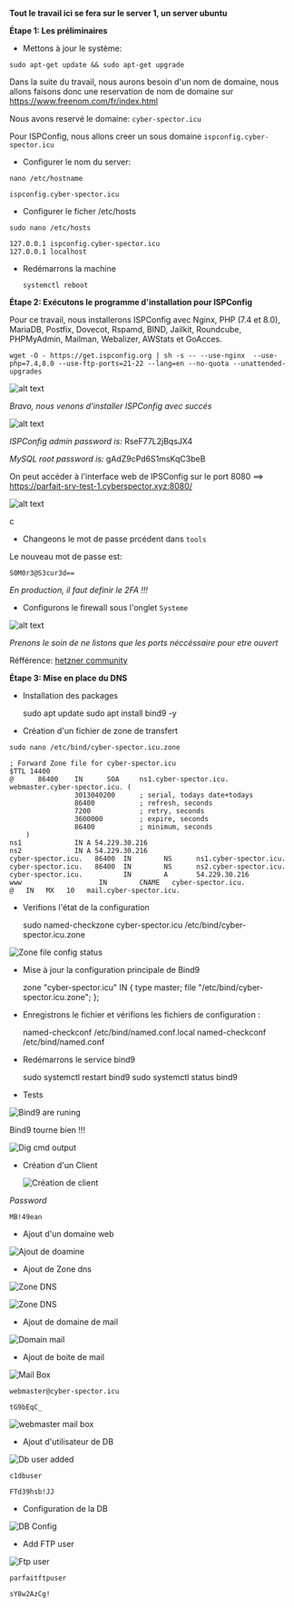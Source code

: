 **Tout le travail ici se fera sur le server 1, un server ubuntu**


**Étape 1: Les préliminaires**

- Mettons à jour le système:

`sudo apt-get update && sudo apt-get upgrade`

Dans la suite du travail, nous aurons besoin d'un nom de domaine, nous allons faisons donc une reservation de nom de domaine sur
https://www.freenom.com/fr/index.html

Nous avons reservé le domaine: `cyber-spector.icu`

Pour ISPConfig, nous allons creer un sous domaine `ispconfig.cyber-spector.icu`

- Configurer le nom du server:

`nano /etc/hostname`

    ispconfig.cyber-spector.icu

- Configurer le ficher /etc/hosts

`sudo nano /etc/hosts`

    127.0.0.1 ispconfig.cyber-spector.icu
    127.0.0.1 localhost

- Redémarrons la machine

    `systemctl reboot`

**Étape 2: Exécutons le programme d'installation pour ISPConfig** 

Pour ce travail, nous installerons ISPConfig avec Nginx, PHP (7.4 et 8.0), MariaDB, Postfix, Dovecot, Rspamd, BIND, Jailkit, Roundcube, PHPMyAdmin, Mailman, Webalizer, AWStats et GoAcces.

`wget -O - https://get.ispconfig.org | sh -s -- --use-nginx  --use-php=7.4,8.0 --use-ftp-ports=21-22 --lang=en --no-quota --unattended-upgrades`

![alt text](image.png)


_Bravo, nous venons d'installer ISPConfig avec succés_

![alt text](image-23.png)

 _ISPConfig admin password is:_ 
    RseF77L2jBqsJX4

 _MySQL root password is:_ 
    gAdZ9cPd6S1msKqC3beB

On peut accéder à l'interface web de IPSConfig sur le port 8080 ==> https://parfait-srv-test-1.cyberspector.xyz:8080/

![alt text](image-2.png)

c
- Changeons le mot de passe prcédent dans `tools`

Le nouveau mot de passe est: 
    
    S0M0r3@S3cur3d==

_En production, il faut definir le 2FA !!!_

- Configurons le firewall sous l'onglet `Systeme`

![alt text](image-3.png)

_Prenons le soin de ne listons que les ports néccéssaire pour etre ouvert_


Réfférence: [hetzner community](https://community.hetzner.com/tutorials/how-to-install-ispconfig-on-ubuntu-20-04-lts)


**Étape 3: Mise en place du DNS** 

- Installation des packages

    sudo apt update 
    sudo apt install bind9 -y 

- Création d'un fichier de zone de transfert

`sudo nano /etc/bind/cyber-spector.icu.zone`

    
    ; Forward Zone file for cyber-spector.icu
    $TTL 14400
    @      86400    IN      SOA     ns1.cyber-spector.icu. webmaster.cyber-spector.icu. (
                    3013040200      ; serial, todays date+todays
                    86400           ; refresh, seconds
                    7200            ; retry, seconds
                    3600000         ; expire, seconds
                    86400           ; minimum, seconds
        )
    ns1             IN A 54.229.30.216
    ns2             IN A 54.229.30.216
    cyber-spector.icu.   86400  IN        NS      ns1.cyber-spector.icu.
    cyber-spector.icu.   86400  IN        NS      ns2.cyber-spector.icu.
    cyber-spector.icu.          IN        A       54.229.30.216
    www                   IN        CNAME   cyber-spector.icu.
    @   IN   MX   10   mail.cyber-spector.icu.

- Verifions l'état de la configuration

     sudo named-checkzone cyber-spector.icu /etc/bind/cyber-spector.icu.zone
 
![Zone file config status](image-17.png)


- Mise à jour la configuration principale de Bind9


    zone "cyber-spector.icu" IN {
            type master;
            file "/etc/bind/cyber-spector.icu.zone";
    };

- Enregistrons le fichier et vérifions les fichiers de configuration :


    named-checkconf  /etc/bind/named.conf.local 
    named-checkconf  /etc/bind/named.conf 

- Redémarrons le service bind9

    sudo systemctl restart bind9 
    sudo systemctl status bind9 

- Tests 

![Bind9 are runing](image-18.png)

Bind9 tourne bien !!!

![Dig cmd output](image-19.png)




- Création d'un Client

    ![Création de client](image-1.png)

_Password_

    MB!49ean


- Ajout d'un domaine web

![Ajout de doamine](image-13.png)

- Ajout de Zone dns 

![Zone DNS](image-14.png)

![Zone DNS](image-20.png)


- Ajout de domaine de mail

![Domain mail](image-24.png)

- Ajout de boite de mail

![Mail Box](image-21.png)

    webmaster@cyber-spector.icu

    tG9bEqC_


![webmaster mail box](image-27.png)


- Ajout d'utilisateur  de DB

![Db user added](image-25.png)

    
    c1dbuser

    FTd39hsb!JJ

- Configuration de la DB

![DB Config](image-22.png)

- Add FTP user

![Ftp user](image-26.png)

    parfaitftpuser

    sY8w2AzCg!







